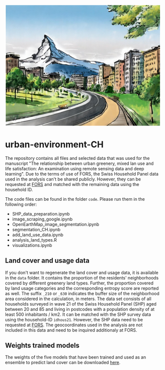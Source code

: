 <img src="https://github.com/sebastianbahr/urban-environment-CH/blob/main/images/Firefly_city_CH.jpg" alt="Title image 1" class="center" style="margin: 0px 0px 0px 0px; padding: 2px 2px 2px 2px;" />


# urban-environment-CH
The repository contains all files and selected data that was used for the manuscript "The relationship between urban greenery, mixed lan use and life satisfaction: An examination using remote sensing data and deep learning". Due to the terms of use of FORS, the Swiss Household Panel data used in the analysis can't be shared publicly. However, they can be requested at [FORS](https://forscenter.ch/projects/swiss-household-panel/data/) and matched with the remaining data using the household ID.

The code files can be found in the folder ```code```. Please run them in the following order:
* SHP_data_preparation.ipynb
* image_scraping_google.ipynb
* OpenEarthMap_image_segmentation.ipynb
* segmentation_CH.ipynb
* add_land_use_data.ipynb
* analysis_land_types.R
* visualizations.ipynb


## Land cover and usage data
If you don't want to regenerate the land cover and usage data, it is available in the ```data``` folder. It contains the proportion of the residents' neighborhoods covered by different greenery land types. Further, the proportion covered by land usage categories and the corresponding entropy score are reported as well. The suffix ```_210``` or ```_630``` indicates the buffer size of the neighborhood area considered in the calculation, in meters. The data set consists of all households surveyed in wave 21 of the Swiss Household Panel (SHP) aged between 20 and 85 and living in postcodes with a population density of at least 500 inhabitants / km2. It can be matched with the SHP survey data using the household-ID ```idhous21```. However, the SHP data need to be requested at [FORS](https://forscenter.ch/projects/swiss-household-panel/data/). The geocoordinates used in the analysis are not included in this data and need to be inquired additionaly at FORS.

## Weights trained models
The weights of the five models that have been trained and used as an ensemble to predict land cover can be downloaded [here](https://drive.google.com/drive/folders/1RpSzPsDdSzjjmkW5vWdEOsx1bC4Tdy77).
